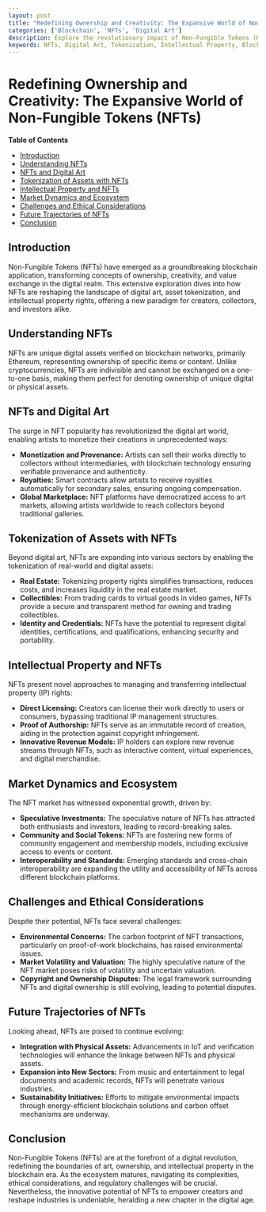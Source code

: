 ```yaml
---
layout: post
title: "Redefining Ownership and Creativity: The Expansive World of Non-Fungible Tokens (NFTs)"
categories: ['Blockchain', 'NFTs', 'Digital Art']
description: Explore the revolutionary impact of Non-Fungible Tokens (NFTs) on digital art, asset tokenization, and intellectual property rights, highlighting the nuances, opportunities, and challenges in the burgeoning NFT ecosystem.
keywords: NFTs, Digital Art, Tokenization, Intellectual Property, Blockchain
---
```


# Redefining Ownership and Creativity: The Expansive World of Non-Fungible Tokens (NFTs)

**Table of Contents**

- [Introduction](#introduction)
- [Understanding NFTs](#understanding-nfts)
- [NFTs and Digital Art](#nfts-and-digital-art)
- [Tokenization of Assets with NFTs](#tokenization-of-assets-with-nfts)
- [Intellectual Property and NFTs](#intellectual-property-and-nfts)
- [Market Dynamics and Ecosystem](#market-dynamics-and-ecosystem)
- [Challenges and Ethical Considerations](#challenges-and-ethical-considerations)
- [Future Trajectories of NFTs](#future-trajectories-of-nfts)
- [Conclusion](#conclusion)

## Introduction

Non-Fungible Tokens (NFTs) have emerged as a groundbreaking blockchain application, transforming concepts of ownership, creativity, and value exchange in the digital realm. This extensive exploration dives into how NFTs are reshaping the landscape of digital art, asset tokenization, and intellectual property rights, offering a new paradigm for creators, collectors, and investors alike.

## Understanding NFTs

NFTs are unique digital assets verified on blockchain networks, primarily Ethereum, representing ownership of specific items or content. Unlike cryptocurrencies, NFTs are indivisible and cannot be exchanged on a one-to-one basis, making them perfect for denoting ownership of unique digital or physical assets.

## NFTs and Digital Art

The surge in NFT popularity has revolutionized the digital art world, enabling artists to monetize their creations in unprecedented ways:

- **Monetization and Provenance:** Artists can sell their works directly to collectors without intermediaries, with blockchain technology ensuring verifiable provenance and authenticity.
- **Royalties:** Smart contracts allow artists to receive royalties automatically for secondary sales, ensuring ongoing compensation.
- **Global Marketplace:** NFT platforms have democratized access to art markets, allowing artists worldwide to reach collectors beyond traditional galleries.

## Tokenization of Assets with NFTs

Beyond digital art, NFTs are expanding into various sectors by enabling the tokenization of real-world and digital assets:

- **Real Estate:** Tokenizing property rights simplifies transactions, reduces costs, and increases liquidity in the real estate market.
- **Collectibles:** From trading cards to virtual goods in video games, NFTs provide a secure and transparent method for owning and trading collectibles.
- **Identity and Credentials:** NFTs have the potential to represent digital identities, certifications, and qualifications, enhancing security and portability.

## Intellectual Property and NFTs

NFTs present novel approaches to managing and transferring intellectual property (IP) rights:

- **Direct Licensing:** Creators can license their work directly to users or consumers, bypassing traditional IP management structures.
- **Proof of Authorship:** NFTs serve as an immutable record of creation, aiding in the protection against copyright infringement.
- **Innovative Revenue Models:** IP holders can explore new revenue streams through NFTs, such as interactive content, virtual experiences, and digital merchandise.

## Market Dynamics and Ecosystem

The NFT market has witnessed exponential growth, driven by:

- **Speculative Investments:** The speculative nature of NFTs has attracted both enthusiasts and investors, leading to record-breaking sales.
- **Community and Social Tokens:** NFTs are fostering new forms of community engagement and membership models, including exclusive access to events or content.
- **Interoperability and Standards:** Emerging standards and cross-chain interoperability are expanding the utility and accessibility of NFTs across different blockchain platforms.

## Challenges and Ethical Considerations

Despite their potential, NFTs face several challenges:

- **Environmental Concerns:** The carbon footprint of NFT transactions, particularly on proof-of-work blockchains, has raised environmental issues.
- **Market Volatility and Valuation:** The highly speculative nature of the NFT market poses risks of volatility and uncertain valuation.
- **Copyright and Ownership Disputes:** The legal framework surrounding NFTs and digital ownership is still evolving, leading to potential disputes.

## Future Trajectories of NFTs

Looking ahead, NFTs are poised to continue evolving:

- **Integration with Physical Assets:** Advancements in IoT and verification technologies will enhance the linkage between NFTs and physical assets.
- **Expansion into New Sectors:** From music and entertainment to legal documents and academic records, NFTs will penetrate various industries.
- **Sustainability Initiatives:** Efforts to mitigate environmental impacts through energy-efficient blockchain solutions and carbon offset mechanisms are underway.

## Conclusion

Non-Fungible Tokens (NFTs) are at the forefront of a digital revolution, redefining the boundaries of art, ownership, and intellectual property in the blockchain era. As the ecosystem matures, navigating its complexities, ethical considerations, and regulatory challenges will be crucial. Nevertheless, the innovative potential of NFTs to empower creators and reshape industries is undeniable, heralding a new chapter in the digital age.
